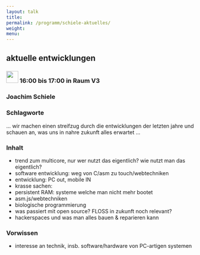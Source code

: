 ```yaml
---
layout: talk
title:
permalink: /programm/schiele-aktuelles/
weight: 
menu:
---
```

## aktuelle&nbsp;entwicklungen

### <img height = "32" src="../../images/talk.svg"> 16:00 bis 17:00 in Raum V3

### Joachim&nbsp;Schiele

### Schlagworte

... wir machen einen streifzug durch die entwicklungen der letzten jahre
und schauen an, was uns in nahre zukunft alles erwartet ...

### Inhalt

- trend zum multicore, nur wer nutzt das eigentlich? wie nutzt man das
eigentlich?
- software entwicklung: weg von C/asm zu touch/webtechniken
- entwicklung: PC out, mobile IN
- krasse sachen:
- persistent RAM: systeme welche man nicht mehr bootet
- asm.js/webtechniken
- biologische programmierung
- was passiert mit open source? FLOSS in zukunft noch relevant?
- hackerspaces und was man alles bauen & reparieren kann

### Vorwissen

- interesse an technik, insb. software/hardware von PC-artigen systemen

